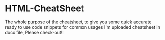 # HTML-CheatSheet

The whole purpose of the cheatsheet, to give you some quick accurate ready to use code snippets for common usages
I'm uploaded cheatsheet in docx file, Please check-out!!
